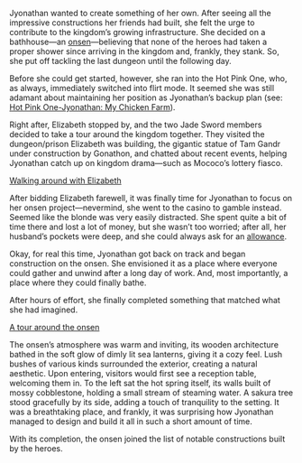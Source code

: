 Jyonathan wanted to create something of her own. After seeing all the impressive constructions her friends had built, she felt the urge to contribute to the kingdom’s growing infrastructure. She decided on a bathhouse—an [onsen](https://www.youtube.com/live/uyOxBS0Cx8E?feature=shared\&t=257)—believing that none of the heroes had taken a proper shower since arriving in the kingdom and, frankly, they stank. So, she put off tackling the last dungeon until the following day.

Before she could get started, however, she ran into the Hot Pink One, who, as always, immediately switched into flirt mode. It seemed she was still adamant about maintaining her position as Jyonathan’s backup plan (see: [Hot Pink One-Jyonathan: My Chicken Farm](#edge:ame-irys-left-2-bottom-2)).

Right after, Elizabeth stopped by, and the two Jade Sword members decided to take a tour around the kingdom together. They visited the dungeon/prison Elizabeth was building, the gigantic statue of Tam Gandr under construction by Gonathon, and chatted about recent events, helping Jyonathan catch up on kingdom drama—such as Mococo’s lottery fiasco.

[Walking around with Elizabeth](#embed:https://www.youtube.com/live/uyOxBS0Cx8E?feature=shared\&t=795)

After bidding Elizabeth farewell, it was finally time for Jyonathan to focus on her onsen project—nevermind, she went to the casino to gamble instead. Seemed like the blonde was very easily distracted. She spent quite a bit of time there and lost a lot of money, but she wasn’t too worried; after all, her husband’s pockets were deep, and she could always ask for an [allowance](https://www.youtube.com/live/uyOxBS0Cx8E?feature=shared\&t=4140).

Okay, for real this time, Jyonathan got back on track and began construction on the onsen. She envisioned it as a place where everyone could gather and unwind after a long day of work. And, most importantly, a place where they could finally bathe.

After hours of effort, she finally completed something that matched what she had imagined.

[A tour around the onsen](#embed:https://www.youtube.com/live/uyOxBS0Cx8E?feature=shared\&t=11366)

The onsen’s atmosphere was warm and inviting, its wooden architecture bathed in the soft glow of dimly lit sea lanterns, giving it a cozy feel. Lush bushes of various kinds surrounded the exterior, creating a natural aesthetic. Upon entering, visitors would first see a reception table, welcoming them in. To the left sat the hot spring itself, its walls built of mossy cobblestone, holding a small stream of steaming water. A sakura tree stood gracefully by its side, adding a touch of tranquility to the setting. It was a breathtaking place, and frankly, it was surprising how Jyonathan managed to design and build it all in such a short amount of time.

With its completion, the onsen joined the list of notable constructions built by the heroes.
